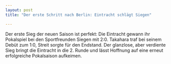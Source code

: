 ```yaml
---
layout: post
title: "Der erste Schritt nach Berlin: Eintracht schlägt Siegen"

---
```


Der erste Sieg der neuen Saison ist perfekt: Die Eintracht gewann ihr Pokalspiel bei den Sportfreunden Siegen mit 2:0. Takahara traf bei seinem Debüt zum 1:0, Streit sorgte für den Endstand. Der glanzlose, aber verdiente Sieg bringt die Eintracht in die 2. Runde und lässt Hoffnung auf eine erneut erfolgreiche Pokalsaison aufkeimen.


